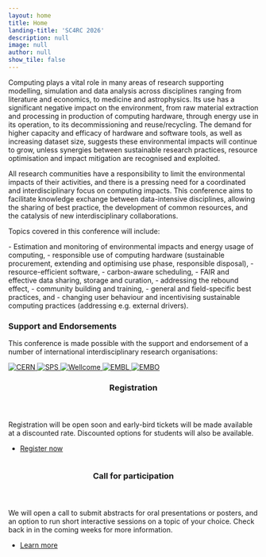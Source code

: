 ```yaml
---
layout: home
title: Home
landing-title: 'SC4RC 2026'
description: null
image: null
author: null
show_tile: false
---
```


<p>Computing plays a vital role in many areas of research supporting modelling, simulation and data analysis across disciplines ranging from literature and economics, to medicine and astrophysics. Its use has a significant negative impact on the environment, from raw material extraction and processing in production of computing hardware, through energy use in its operation, to its decommissioning and reuse/recycling.  The demand for higher capacity and efficacy of hardware and software tools, as well as increasing dataset size, suggests these environmental impacts will continue to grow, unless synergies between sustainable research practices, resource optimisation and impact mitigation are recognised and exploited.</p>

<p>All research communities have a responsibility to limit the environmental impacts of their activities, and there is a pressing need for a coordinated and interdisciplinary focus on computing impacts. This conference aims to facilitate knowledge exchange between data-intensive disciplines, allowing the sharing of best practice, the development of common resources, and the catalysis of new interdisciplinary collaborations.</p>

<p>Topics covered in this conference will include:</p>
- Estimation and monitoring of environmental impacts and energy usage of computing,
- responsible use of computing hardware (sustainable procurement, extending and optimising use phase, responsible disposal),
- resource-efficient software,
- carbon-aware scheduling,
- FAIR and effective data sharing, storage and curation,
- addressing the rebound effect,
- community building and training,
- general and field-specific best practices, and
- changing user behaviour and incentivising sustainable computing practices (addressing e.g. external drivers).

<!-- Partner logos -->
<div class="box">
  <h3>Support and Endorsements</h3>
  <p>
    This conference is made possible with the support and endorsement of a number of international interdisciplinary research organisations:
  </p>

  <div class="logo-row">
    <a href="https://home.cern/" target="_blank" rel="noopener">
      <img src="{% link assets/images/cern-logo.png %}" alt="CERN" />
    </a>
    <a href="http://sps.ch/" target="_blank" rel="noopener">
      <img src="{% link assets/images/sps-logo.png %}" alt="SPS" />
    </a>
    <a href="https://wellcome.org/" target="_blank" rel="noopener">
      <img src="{% link assets/images/wellcome-logo-white.png %}" alt="Wellcome" />
    </a>
    <a href="https://www.embl.org/" target="_blank" rel="noopener">
      <img src="{% link assets/images/embl-logo.png %}" alt="EMBL" />
    </a>
    <a href="http://embo.org/" target="_blank" rel="noopener">
      <img src="{% link assets/images/embo-logo.png %}" alt="EMBO" />
    </a>
  </div>
</div>

<!-- Spotlight sections -->
<section id="two" class="spotlights">
	<section>
		<a href="generic.html" class="image">
			<img src="{% link assets/images/pic08.jpg %}" alt="" data-position="center center" />
		</a>
		<div class="content">
			<div class="inner">
				<header class="major">
					<h3>Registration</h3>
				</header>
				<p>Registration will be open soon and early-bird tickets will be made available at a discounted rate. Discounted options for students will also be available. </p>
				<ul class="actions">
					<li><a href="https://indico.cern.ch/event/1526482/page/38180-registration-info" class="button">Register now</a></li>
				</ul>
			</div>
		</div>
	</section>
	<section>
		<a href="generic.html" class="image">
			<img src="{% link assets/images/pic09.jpg %}" alt="" data-position="top center" />
		</a>
		<div class="content">
			<div class="inner">
				<header class="major">
					<h3>Call for participation</h3>
				</header>
				<p>We will open a call to submit abstracts for oral presentations or posters, and an option to run short interactive sessions on a topic of your choice. Check back in in the coming weeks for more information.</p>
				<ul class="actions">
					<li><a href="https://indico.cern.ch/event/1526482/abstracts/" class="button">Learn more</a></li>
				</ul>
			</div>
		</div>
	</section>
</section>